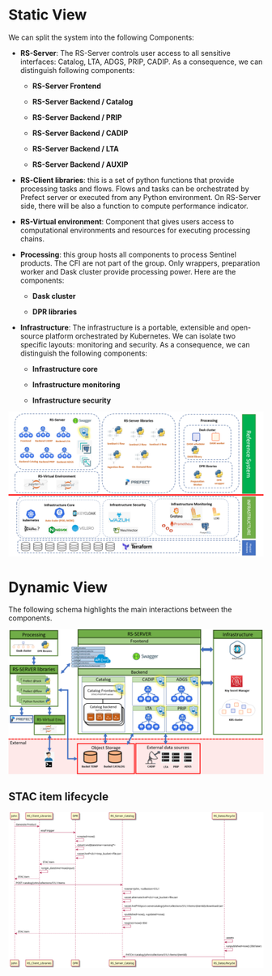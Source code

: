 Static View
===========

We can split the system into the following Components:

-   **RS-Server**: The RS-Server controls user access to all sensitive
    interfaces: Catalog, LTA, ADGS, PRIP, CADIP. As a consequence, we
    can distinguish following components:

    -   **RS-Server Frontend**

    -   **RS-Server Backend / Catalog**

    -   **RS-Server Backend / PRIP**

    -   **RS-Server Backend / CADIP**

    -   **RS-Server Backend / LTA**

    -   **RS-Server Backend / AUXIP**

-   **RS-Client libraries**: this is a set of python functions that
    provide processing tasks and flows. Flows and tasks can be
    orchestrated by Prefect server or executed from any Python
    environment. On RS-Server side, there will be also a function to
    compute performance indicator.

-   **RS-Virtual environment**: Component that gives users access to
    computational environments and resources for executing processing
    chains.

-   **Processing**: this group hosts all components to process Sentinel
    products. The CFI are not part of the group. Only wrappers,
    preparation worker and Dask cluster provide processing power.
    Here are the components:

    -   **Dask cluster**

    -   **DPR libraries**

-   **Infrastructure**: The infrastructure is a portable, extensible and
    open-source platform orchestrated by Kubernetes. We can isolate two
    specific layouts: monitoring and security. As a consequence,
    we can distinguish the following components:

    -   **Infrastructure core**

    -   **Infrastructure monitoring**

    -   **Infrastructure security**

![Static View](../../images/staticview.png)

Dynamic View
============

The following schema highlights the main interactions between the
components.

![Dynamic View](../../images/dynamicview.png)

STAC item lifecycle
-------------------

![Stac Item Lifecylce](../../images/stac-item-lifecycle.png)
